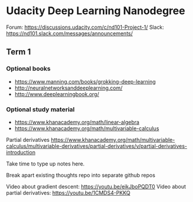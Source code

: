 # Udacity Deep Learning Nanodegree

Forum: https://discussions.udacity.com/c/nd101-Project-1/
Slack: https://nd101.slack.com/messages/announcements/

## Term 1

### Optional books

- https://www.manning.com/books/grokking-deep-learning
- http://neuralnetworksanddeeplearning.com/
- http://www.deeplearningbook.org/

### Optional study material

- https://www.khanacademy.org/math/linear-algebra
- https://www.khanacademy.org/math/multivariable-calculus

Partial derivatives
https://www.khanacademy.org/math/multivariable-calculus/multivariable-derivatives/partial-derivatives/v/partial-derivatives-introduction

Take time to type up notes here.

Break apart existing thoughts repo into separate github repos

Video about gradient descent: https://youtu.be/eikJboPQDT0
Video about partial derivatives: https://youtu.be/1CMDS4-PKKQ
